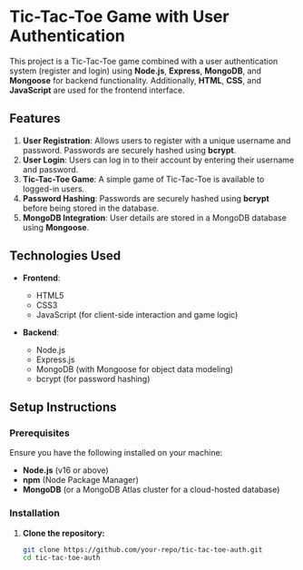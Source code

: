 # Tic-Tac-Toe Game with User Authentication

This project is a Tic-Tac-Toe game combined with a user authentication system (register and login) using **Node.js**, **Express**, **MongoDB**, and **Mongoose** for backend functionality. Additionally, **HTML**, **CSS**, and **JavaScript** are used for the frontend interface.

## Features

1. **User Registration**: Allows users to register with a unique username and password. Passwords are securely hashed using **bcrypt**.
2. **User Login**: Users can log in to their account by entering their username and password.
3. **Tic-Tac-Toe Game**: A simple game of Tic-Tac-Toe is available to logged-in users.
4. **Password Hashing**: Passwords are securely hashed using **bcrypt** before being stored in the database.
5. **MongoDB Integration**: User details are stored in a MongoDB database using **Mongoose**.

## Technologies Used

- **Frontend**:
  - HTML5
  - CSS3
  - JavaScript (for client-side interaction and game logic)
  
- **Backend**:
  - Node.js
  - Express.js
  - MongoDB (with Mongoose for object data modeling)
  - bcrypt (for password hashing)

## Setup Instructions

### Prerequisites

Ensure you have the following installed on your machine:

- **Node.js** (v16 or above)
- **npm** (Node Package Manager)
- **MongoDB** (or a MongoDB Atlas cluster for a cloud-hosted database)

### Installation

1. **Clone the repository:**

   ```bash
   git clone https://github.com/your-repo/tic-tac-toe-auth.git
   cd tic-tac-toe-auth
